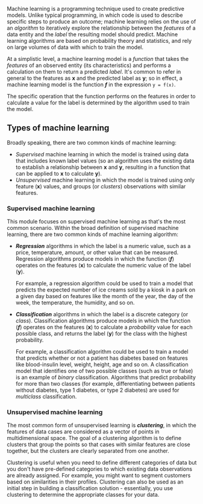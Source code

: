 
Machine learning is a programming technique used to create predictive models. Unlike typical programming, in which code is used to describe specific steps to produce an outcome; machine learning relies on the use of an *algorithm* to iteratively explore the relationship between the *features* of a data entity and the *label* the resulting model should predict. Machine learning algorithms are based on probability theory and statistics, and rely on large volumes of data with which to train the model.

At a simplistic level, a machine learning model is a *function* that takes the *features* of an observed entity (its characteristics) and performs a calculation on them to return a predicted *label*. It's common to refer in general to the features as **x** and the predicted label as **y**; so in effect, a machine learning model is the function ***f*** in the expression `y = f(x)`.

The specific operation that the function performs on the features in order to calculate a value for the label is determined by the algorithm used to train the model.

## Types of machine learning

Broadly speaking, there are two common kinds of machine learning:

- *Supervised* machine learning in which the model is trained using data that includes known label values (so an algorithm uses the existing data to establish a relationship between **x** and **y**, resulting in a function that can be applied to **x** to calculate **y**).
- *Unsupervised* machine learning in which the model is trained using only feature (**x**) values, and groups (or *clusters*) observations with similar features.

### Supervised machine learning

This module focuses on supervised machine learning as that's the most common scenario. Within the broad definition of supervised machine learning, there are two common kinds of machine learning algorithm:

- ***Regression*** algorithms in which the label is a numeric value, such as a price, temperature, amount, or other value that can be measured. Regression algorithms produce models in which the function (***f***) operates on the features (**x**) to calculate  the numeric value of the label (**y**).

    For example, a regression algorithm could be used to train a model that predicts the expected number of ice creams sold by a kiosk in a park on a given day based on features like the month of the year, the day of the week, the temperature, the humidity, and so on.

- ***Classification*** algorithms in which the label is a discrete category (or *class*). Classification algorithms produce models in which the function (***f***) operates on the features (**x**) to calculate a *probability* value for each possible class, and returns the label (**y**) for the class with the highest probability.

    For example, a classification algorithm could be used to train a model that predicts whether or not a patient has diabetes based on features like blood-insulin level, weight, height, age and so on. A classification model that identifies one of two possible classes (such as true or false) is an example of *binary* classification. Algorithms that predict probability for more than two classes (for example, differentiating between patients without diabetes, type 1 diabetes, or type 2 diabetes) are used for *multiclass* classification.

### Unsupervised machine learning

The most common form of unsupervised learning is ***clustering***, in which the features of data cases are considered as a vector of points in multidimensional space. The goal of a clustering algorithm is to define clusters that group the points so that cases with similar features are close together, but the clusters are clearly separated from one another.

Clustering is useful when you need to define different categories of data but you don't have pre-defined categories to which existing data observations are already assigned. For example, you might want to segment customers based on similarities in their profiles. Clustering can also be used as an initial step in building a classification solution - essentially, you use clustering to determine the appropriate classes for your data.
